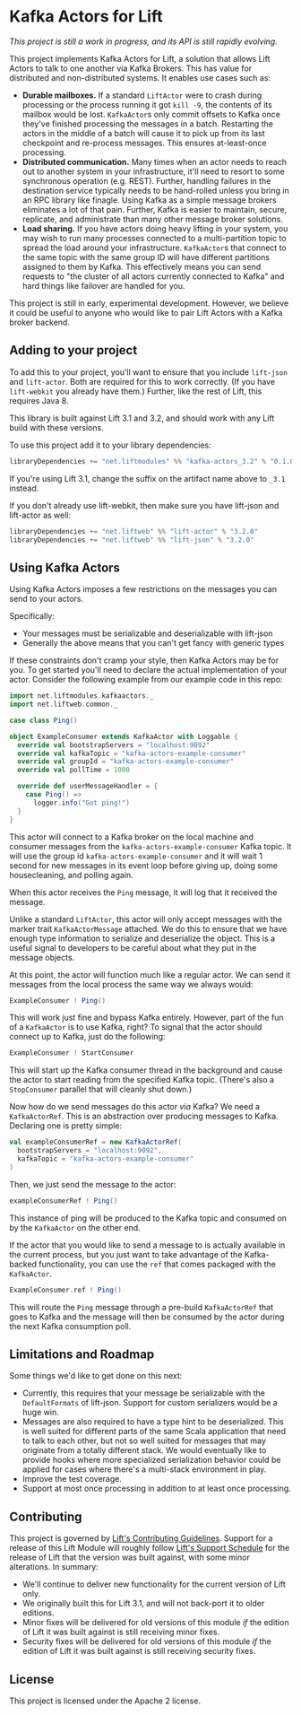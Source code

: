 # Kafka Actors for Lift

_This project is still a work in progress, and its API is still rapidly evolving._

This project implements Kafka Actors for Lift, a solution that allows Lift Actors to talk to
one another via Kafka Brokers. This has value for distributed and non-distributed systems. It
enables use cases such as:

* **Durable mailboxes.** If a standard `LiftActor` were to crash during processing or the process
  running it got `kill -9`, the contents of its mailbox would be lost. `KafkaActor`s only commit
  offsets to Kafka once they've finished processing the messages in a batch. Restarting the actors
  in the middle of a batch will cause it to pick up from its last checkpoint and re-process
  messages. This ensures at-least-once processing.
* **Distributed communication.** Many times when an actor needs to reach out to another system
  in your infrastructure, it'll need to resort to some synchronous operation (e.g. REST). Further,
  handling failures in the destination service typically needs to be hand-rolled unless you bring in
  an RPC library like finagle. Using Kafka as a simple message brokers eliminates a lot of that
  pain. Further, Kafka is easier to maintain, secure, replicate, and administrate than many other
  message broker solutions.
* **Load sharing.** If you have actors doing heavy lifting in your system, you may wish to run
  many processes connected to a multi-partition topic to spread the load around your infrastructure.
  `KafkaActor`s that connect to the same topic with the same group ID will have different
  partitions assigned to them by Kafka. This effectively means you can send requests to "the cluster
  of all actors currently connected to Kafka" and hard things like failover are handled for you.

This project is still in early, experimental development. However, we believe it could be useful
to anyone who would like to pair Lift Actors with a Kafka broker backend.

## Adding to your project

To add this to your project, you'll want to ensure that you include `lift-json` and `lift-actor`.
Both are required for this to work correctly. (If you have `lift-webkit` you already have them.)
Further, like the rest of Lift, this requires Java 8.

This library is built against Lift 3.1 and 3.2, and should work with any
Lift build with these versions.

To use this project add it to your library dependencies:

```scala
libraryDependencies += "net.liftmodules" %% "kafka-actors_3.2" % "0.1.0"
```

If you're using Lift 3.1, change the suffix on the artifact name above to
`_3.1` instead.

If you don't already use lift-webkit, then make sure you have lift-json and lift-actor as well:

```scala
libraryDependencies += "net.liftweb" %% "lift-actor" % "3.2.0"
libraryDependencies += "net.liftweb" %% "lift-json" % "3.2.0"
```

## Using Kafka Actors

Using Kafka Actors imposes a few restrictions on the messages you can send to your actors.

Specifically:

* Your messages must be serializable and deserializable with lift-json
* Generally the above means that you can't get fancy with generic types

If these constraints don't cramp your style, then Kafka Actors may be for you. To get started
you'll need to declare the actual implementation of your actor. Consider the following example
from our example code in this repo:

```scala
import net.liftmodules.kafkaactors._
import net.liftweb.common._

case class Ping()

object ExampleConsumer extends KafkaActor with Loggable {
  override val bootstrapServers = "localhost:9092"
  override val kafkaTopic = "kafka-actors-example-consumer"
  override val groupId = "kafka-actors-example-consumer"
  override val pollTime = 1000

  override def userMessageHandler = {
    case Ping() =>
      logger.info("Got ping!")
  }
}
```

This actor will connect to a Kafka broker on the local machine and consumer messages from the
`kafka-actors-example-consumer` Kafka topic. It will use the group id
`kafka-actors-example-consumer` and it will wait 1 second for new messages in its event loop before
giving up, doing some housecleaning, and polling again.

When this actor receives the `Ping` message, it will log that it received the message.

Unlike a standard `LiftActor`, this actor will only accept messages with the marker trait
`KafkaActorMessage` attached. We do this to ensure that we have enough type information to
serialize and deserialize the object. This is a useful signal to developers to be careful
about what they put in the message objects.

At this point, the actor will function much like a regular actor. We can send it messages from the
local process the same way we always would:

```scala
ExampleConsumer ! Ping()
```

This will work just fine and bypass Kafka entirely. However, part of the fun of a `KafkaActor` is
to use Kafka, right? To signal that the actor should connect up to Kafka, just do the following:

```scala
ExampleConsumer ! StartConsumer
```

This will start up the Kafka consumer thread in the background and cause the actor to start reading
from the specified Kafka topic. (There's also a `StopConsumer` parallel that will cleanly shut down.)

Now how do we send messages do this actor _via_ Kafka? We need a `KafkaActorRef`. This is an
abstraction over producing messages to Kafka. Declaring one is pretty simple:

```scala
val exampleConsumerRef = new KafkaActorRef(
  bootstrapServers = "localhost:9092",
  kafkaTopic = "kafka-actors-example-consumer"
)
```

Then, we just send the message to the actor:

```scala
exampleConsumerRef ! Ping()
```

This instance of ping will be produced to the Kafka topic and consumed on by the `KafkaActor` on
the other end.

If the actor that you would like to send a message to is actually available in the current process,
but you just want to take advantage of the Kafka-backed functionality, you can use the `ref` that
comes packaged with the `KafkaActor`.

```scala
ExampleConsumer.ref ! Ping()
```

This will route the `Ping` message through a pre-build `KafkaActorRef` that goes to Kafka and the
message will then be consumed by the actor during the next Kafka consumption poll.

## Limitations and Roadmap

Some things we'd like to get done on this next:

* Currently, this requires that your message be serializable with the `DefaultFormats` of lift-json.
  Support for custom serializers would be a huge win.
* Messages are also required to have a type hint to be deserialized. This is well suited for
  different parts of the same Scala application that need to talk to each other, but not so well
  suited for messages that may originate from a totally different stack. We would eventually like
  to provide hooks where more specialized serialization behavior could be applied for cases where
  there's a multi-stack environment in play.
* Improve the test coverage.
* Support at most once processing in addition to at least once processing.

## Contributing

This project is governed by [Lift's Contributing Guidelines][lcg]. Support for a release of this
Lift Module will roughly follow [Lift's Support Schedule][lss] for the release of Lift that the
version was built against, with some minor alterations. In summary:

* We'll continue to deliver new functionality for the current version of Lift only.
* We originally built this for Lift 3.1, and will not back-port it to older editions.
* Minor fixes will be delivered for old versions of this module _if_ the edition of Lift it was
  built against is still receiving minor fixes.
* Security fixes will be delivered for old versions of this module _if_ the edition of Lift it
  was built against is still receiving security fixes.

[lcg]: https://github.com/lift/framework/blob/master/CONTRIBUTING.md
[lss]: https://github.com/lift/framework/blob/master/SUPPORT.md

## License

This project is licensed under the Apache 2 license.
